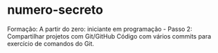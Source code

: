 # numero-secreto
Formação: A partir do zero: iniciante em programação - Passo 2: Compartilhar projetos com Git/GitHub
Código com vários commits para exercício de comandos do Git.
